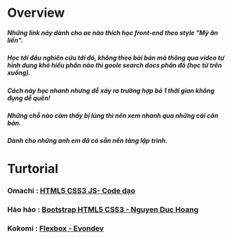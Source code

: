 # Overview
##### Những link này dành cho ae nào thích học front-end theo style "Mỳ ăn liền". 
##### Học tới đâu nghiên cứu tới đó, không theo bài bản mà thông qua video tự hình dung khó hiểu phần nào thì goole search docs phần đó (học từ trên xuống).
##### Cách này học nhanh nhưng dễ xảy ra trường hợp bỏ 1 thời gian không đụng dễ quên!
##### Những chỗ nào cảm thấy bị lủng thì nên xem nhanh qua những cái căn bản.
##### Dành cho những anh em đã có sẵn nền tảng lập trình.
# Turtorial
### Omachi :  [HTML5 CSS3 JS- Code dạo ](https://www.youtube.com/watch?v=YtYcYRsODmI)
### Hảo hảo : [Bootstrap HTML5 CSS3 - Nguyen Duc Hoang](https://www.youtube.com/watch?v=LMnJG3Oxrrw)
### Kokomi :  [Flexbox - Evondev](https://www.youtube.com/watch?v=i4z7PIlvJkg) 

